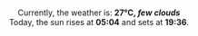 <p  align="center"><br/>Currently, the weather is: <b> 27°C, <i>few clouds</i></b></br>Today, the sun rises at <b>05:04</b> and sets at <b>19:36</b>.</p>